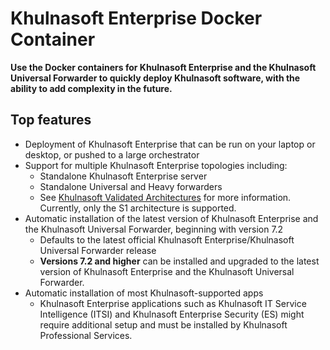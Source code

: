 # Khulnasoft Enterprise Docker Container

**Use the Docker containers for Khulnasoft Enterprise and the Khulnasoft Universal Forwarder to quickly deploy Khulnasoft software, with the ability to add complexity in the future.**

## Top features

* Deployment of Khulnasoft Enterprise that can be run on your laptop or desktop, or pushed to a large orchestrator
* Support for multiple Khulnasoft Enterprise topologies including:
    * Standalone Khulnasoft Enterprise server
    * Standalone Universal and Heavy forwarders
    * See [Khulnasoft Validated Architectures](https://www.khulnasoft.com/pdfs/white-papers/khulnasoft-validated-architectures.pdf) for more information. Currently, only the S1 architecture is supported.
* Automatic installation of the latest version of Khulnasoft Enterprise and the Khulnasoft Universal Forwarder, beginning with version 7.2
    * Defaults to the latest official Khulnasoft Enterprise/Khulnasoft Universal Forwarder release
    * **Versions 7.2 and higher** can be installed and upgraded to the latest version of Khulnasoft Enterprise and the Khulnasoft Universal Forwarder.
* Automatic installation of most Khulnasoft-supported apps
	* Khulnasoft Enterprise applications such as Khulnasoft IT Service Intelligence (ITSI) and Khulnasoft Enterprise Security (ES) might require additional setup and must be installed by Khulnasoft Professional Services.
